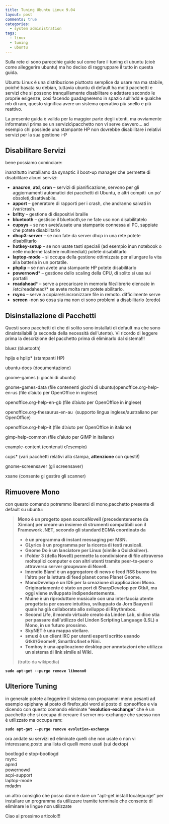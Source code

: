 ```yaml
---
title: Tuning Ubuntu Linux 9.04
layout: post
comments: true
categories:
  - system administration
tags:
  - linux
  - tuning
  - ubuntu
---
```

Sulla rete ci sono parecchie guide sul come fare il tuning di ubuntu (cioè come alleggerire ubuntu) ma ho deciso di raggruppare il tutto in questa guida.

Ubuntu Linux è una distribuzione piuttosto semplice da usare ma ma stabile, poiché basata su debian, tuttavia ubuntu di default ha molti pacchetti e servizi che si possono tranquillamente disabilitare o adattare secondo le proprie esigenze, così facendo guadagneremo in spazio sull&#8217;hdd e qualche mb di ram, questo significa avere un sistema operativo più snello e più reattivo.

La presente guida è valida per la maggior parte degli utenti, ma ovviamente informatevi prima se un servizio\pacchetto non vi serve davvero&#8230; ad esempio chi possiede una stampante HP non dovrebbe disabilitare i relativi servizi per la sua gestione :-P

<!--more-->

## Disabilitare Servizi

bene possiamo cominciare:

inanzitutto installiamo da synaptic il boot-up manager che permette di disabilitare alcuni servizi:

  * **anacron**, **atd**, **cron** &#8211; servizi di pianificazione, servono per gli aggiornamenti automatici dei pacchetti di Ubuntu, e altri compiti  un po’ obsoleti,disattivabile.<span style="text-decoration: line-through;"><br /> </span>
  * **apport** &#8211; generatore di rapporti per i crash, che andranno salvati in /var/crash.
  * **brltty** &#8211; gestione di dispositivi braille
  * **bluetooth** &#8211; gestisce il bluetooth,se ne fate uso non disabilitatelo
  * **cupsys** &#8211; se non avete\usate una stampante connessa al PC, sappiate che potete disabilitarlo
  * **dhcp3-server** &#8211; se non fate da server dhcp in una rete potete disabilitarlo
  * **hotkey-setup** &#8211; se non usate tasti speciali (ad esempio inun notebook o nelle moderne tastiere multimediali) potete disabilitarlo
  * **laptop-mode** &#8211; si occupa della gestione ottimizzata per allungare la vita alla batteria in un portatile.
  * **phplip** &#8211; se non avete una stampante HP potete disabilitarlo
  * **powernowd*** &#8211; gestione dello scaling della CPU, di solito si usa sui portatili
  * **readahead*** &#8211; serve a precaricare in memoria file/librerie elencate in /etc/readahead/* se avete molta ram potete abilitarlo.
  * **rsync** &#8211; serve a copiare/sincronizzare file in remoto. difficilmente serve
  * **screen** -non so cosa sia ma non ci sono problemi a disabilitarlo (credo)

## Disinstallazione di Pacchetti

Questi sono pacchetti di che di solito sono installati di default ma che sono dinsintallabili (a seconda della necessità dell&#8217;utente). Vi ricordo di leggere prima la descrizione del pacchetto prima di eliminarlo dal sistema!!!

bluez (bluetooth)

hpijs e hplip* (stampanti HP)

ubuntu-docs (documentazione)

gnome-games (i giochi di ubuntu)

gnome-games-data (file contenenti giochi di ubuntu)openoffice.org-help-en-us (file d’aiuto per OpenOffice in inglese)

openoffice.org-help-en-gb (file d’aiuto per OpenOffice in inglese)

openoffice.org-thesaurus-en-au  (supporto lingua inglese/australiano per OpenOffice)

openoffice.org-help-it (file d’aiuto per OpenOffice in italiano)

gimp-help-common (file d’aiuto per GIMP in italiano)

example-content (contenuti d’esempio)

cups* (vari pacchetti relativi alla stampa, **attenzione** con questi!)

gnome-screensaver (gli screensaver)

xsane (consente gi gestire gli scanner)

## Rimuovere Mono

con questo comando potremmo liberarci di mono,pacchetto presente di default su ubuntu:

> <p style="text-align: left;">
>   <strong>Mono è un progetto open sourceNovell (precedentemente da Ximian) per creare un insieme di strumenti compatibili con il Framework .NET, secondo gli standard ECMA coordinato da </strong>
> </p>
>
> <ul style="text-align: left;">
>   <li>
>     <strong> è un programma di instant messaging per MSN.</strong>
>   </li>
>   <li>
>     <strong>GLyrics è un programma per la ricerca di testi musicali.</strong>
>   </li>
>   <li>
>     <strong>Gnome Do è un lanciatore per Linux (simile a Quicksilver).</strong>
>   </li>
>   <li>
>     <strong>iFolder 3 (della Novell) permette la condivisione di file attraverso molteplici computer e con altri utenti tramite peer-to-peer o attraverso server groupware di Novell.</strong>
>   </li>
>   <li>
>     <strong>Imendio Blam! è un aggregatore di news e feed RSS buono tra l&#8217;altro per la lettura di feed planet come Planet Gnome.</strong>
>   </li>
>   <li>
>     <strong>MonoDevelop è un IDE per la creazione di applicazioni Mono. Originariamente è stato un port di SharpDevelop per Gtk#, ma oggi viene sviluppato indipendentemente.</strong>
>   </li>
>   <li>
>     <strong>Muine è un riproduttore musicale con una interfaccia utente progettata per essere intuitiva, sviluppato da Jorn Baayen il quale ha già collaborato allo sviluppo di Rhythmbox.</strong>
>   </li>
>   <li>
>     <strong>Second Life, il mondo virtuale creato da Linden Lab, si dice stia per passare dall&#8217;utilizzo del Linden Scripting Language (LSL) a Mono, in un futuro prossimo.</strong>
>   </li>
>   <li>
>     <strong>SkyNET è una mappa stellare.</strong>
>   </li>
>   <li>
>     <strong>smuxi è un client IRC per utenti esperti scritto usando Gtk#/Gnome#, SmartIrc4net e Nini.</strong>
>   </li>
>   <li>
>     <strong>Tomboy è una applicazione desktop per annotazioni che utilizza un sistema di link simile al Wiki.</strong>
>   </li>
> </ul>
>
> <p style="text-align: left;">
>   (tratto da wikipedia)
> </p>

**`sudo apt-get --purge remove libmono0`**

<h2 style="text-align: left;">
  Ulteriore Tuning
</h2>

<p style="text-align: left;">
  in generale potete alleggerire il sistema con programmi meno pesanti ad esempio epiphany al posto di firefox,abi word al posto di opneoffice e via dicendo con questo comando eliminate “<strong>evolution-exchange</strong>“ che è un pacchetto che si occupa di cercare il server ms-exchange che spesso non è utilizzato ma occupa ram:
</p>

**`sudo apt-get --purge remove evolution-exchange`**

<p style="text-align: left;">
  ora andate su servizi ed eliminate quelli che non usate o non vi interessano,posto una lista di quelli meno usati (sui dextop)
</p>

<p style="text-align: left;">
  bootlogd e stop-bootlogd<br /> rsync<br /> apmd<br /> powernowd<br /> acpi-support<br /> laptop-mode<br /> mdadm
</p>

un altro consiglio che posso darvi è dare un &#8220;apt-get install localepurge&#8221; per installare un programma da utilizzare tramite terminale che consente di eliminare le lingue non utilizzate

Ciao al prossimo articolo!!!

<p style="text-align: left;">
